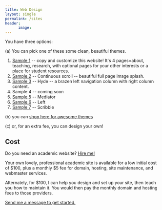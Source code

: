 ```yaml
---
title: Web Design
layout: single
permalink: /sites
header:
      image:
---
```



You have three options: 

(a) You can pick one of these some clean, beautiful themes.

1. [Sample 1](/) -- copy and customize this website! It's 4 pages=about,  teaching, research, with optional pages for your other interests or a place for student resources.
2. [Sample 2](/sample2) -- Continuous scroll -- beautiful full page image splash.  
3. [Sample 3](/sample3) -- Hyde -- a brazen left navigation column with right column content. 
4. Sample 4 -- coming soon
4. [Sample 5](/sample5) -- Mediator 
5. [Sample 6](/sample6) -- Left
6. [Sample 7](/sample7) -- Scribble

(b) you can [shop here for awesome themes](https://jekyllthemes.io/)

(c) or, for an extra fee, you can design your own! 


## Cost

Do you need an academic website? [Hire me!](emailto:info@keithbuhler.com)

Your own lovely, professional academic site is available for a low initial cost of $100, plus a monthly $5 fee for domain, hosting, site maintenance, and webmaster services. 

Alternately, for $100, I can help you design and set up your site, then teach you how to maintain it. You would then pay the monthly domain and hosting fees to those providers. 

[Send me a message to get started.](emailto:info@keithbuhler.com)